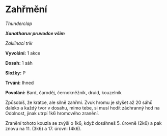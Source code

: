# Zahřmění

*Thunderclap*

***Xanatharuv pruvodce vším***

 *Zaklínací trik* 

**Vyvolání:** 1 akce

**Dosah:** 1 sáh

**Složky:** P

**Trvání:** Ihned

**Povolání:** Bard, čaroděj, černokněžník, druid, kouzelník

Způsobíš, že krátce, ale silně zahřmí. Zvuk hromu je slyšet až 20 sáhů daleko a každý tvor v dosahu, mimo tebe, si musí hodit záchranný hod na Odolnost, jinak utrpí 1k6 hromového zranění.

Zranění tohoto kouzla se zvýší o 1k6, když dosáhneš 5. úrovně (2k6) a pak znovu na 11. (3k6) a 17. úrovni (4k6).